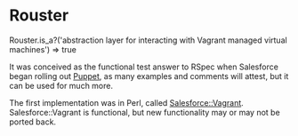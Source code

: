 Rouster
==

Rouster.is_a?('abstraction layer for interacting with Vagrant managed virtual machines')
=> true

It was conceived as the functional test answer to RSpec when Salesforce began rolling out [Puppet](http://www.puppetlabs.com), as many examples and comments will attest, but it can be used for much more.

The first implementation was in Perl, called [Salesforce::Vagrant](http://github.com/forcedotcom/SalesforceVagrant). Salesforce::Vagrant is functional, but new functionality may or may not be ported back.

